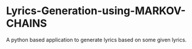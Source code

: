 # Lyrics-Generation-using-MARKOV-CHAINS
A python based application to generate lyrics based on some given lyrics. 
